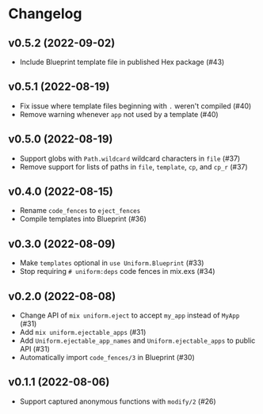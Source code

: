 # Changelog

## v0.5.2 (2022-09-02)

  * Include Blueprint template file in published Hex package (#43)

## v0.5.1 (2022-08-19)

  * Fix issue where template files beginning with `.` weren't compiled (#40)
  * Remove warning whenever `app` not used by a template (#40)

## v0.5.0 (2022-08-19)

  * Support globs with `Path.wildcard` wildcard characters in `file` (#37)
  * Remove support for lists of paths in `file`, `template`, `cp`, and `cp_r` (#37)

## v0.4.0 (2022-08-15)

  * Rename `code_fences` to `eject_fences`
  * Compile templates into Blueprint (#36)

## v0.3.0 (2022-08-09)

  * Make `templates` optional in `use Uniform.Blueprint` (#33)
  * Stop requiring `# uniform:deps` code fences in mix.exs (#34)

## v0.2.0 (2022-08-08)

  * Change API of `mix uniform.eject` to accept `my_app` instead of `MyApp` (#31)
  * Add `mix uniform.ejectable_apps` (#31)
  * Add `Uniform.ejectable_app_names` and `Uniform.ejectable_apps` to public API (#31)
  * Automatically import `code_fences/3` in Blueprint (#30)

## v0.1.1 (2022-08-06)

  * Support captured anonymous functions with `modify/2` (#26)
